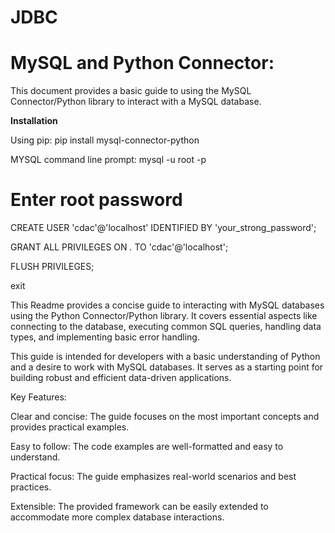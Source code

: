 # JDBC
# MySQL and Python Connector:
This document provides a basic guide to using the MySQL Connector/Python library to interact with a MySQL database.

**Installation**

Using pip:
   pip install mysql-connector-python

MYSQL command line prompt:
mysql -u root -p 
# Enter root password

CREATE USER 'cdac'@'localhost' IDENTIFIED BY 'your_strong_password';

GRANT ALL PRIVILEGES ON *.* TO 'cdac'@'localhost';

FLUSH PRIVILEGES;

exit

   
This Readme provides a concise guide to interacting with MySQL databases using the Python Connector/Python library. It covers essential aspects like connecting to the database, executing common SQL queries, handling data types, and implementing basic error handling.

This guide is intended for developers with a basic understanding of Python and a desire to work with MySQL databases. It serves as a starting point for building robust and efficient data-driven applications.

Key Features:

Clear and concise: The guide focuses on the most important concepts and provides practical examples.

Easy to follow: The code examples are well-formatted and easy to understand.

Practical focus: The guide emphasizes real-world scenarios and best practices.

Extensible: The provided framework can be easily extended to accommodate more complex database interactions.
